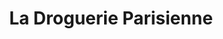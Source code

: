 ---
title: "La Droguerie Parisienne"
url: /paris/la-droguerie-parisienne/
shop: articles ménagers
---